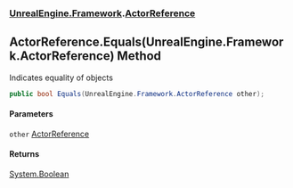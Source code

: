 ### [UnrealEngine.Framework](./UnrealEngine-Framework.md 'UnrealEngine.Framework').[ActorReference](./ActorReference.md 'UnrealEngine.Framework.ActorReference')
## ActorReference.Equals(UnrealEngine.Framework.ActorReference) Method
Indicates equality of objects  
```csharp
public bool Equals(UnrealEngine.Framework.ActorReference other);
```
#### Parameters
<a name='UnrealEngine-Framework-ActorReference-Equals(UnrealEngine-Framework-ActorReference)-other'></a>
`other` [ActorReference](./ActorReference.md 'UnrealEngine.Framework.ActorReference')  
  
#### Returns
[System.Boolean](https://docs.microsoft.com/en-us/dotnet/api/System.Boolean 'System.Boolean')  
